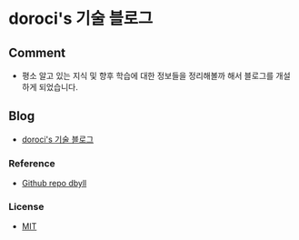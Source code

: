 doroci's 기술 블로그
=====  

## Comment
* 평소 알고 있는 지식 및 향후 학습에 대한 정보들을 정리해볼까 해서 블로그를 개설하게 되었습니다.

## Blog
* [doroci's 기술 블로그](https://doroci.github.io)

### Reference
* [Github repo dbyll](https://github.com/dbtek/dbyll/)

### License
- [MIT](http://opensource.org/licenses/MIT)
